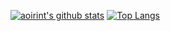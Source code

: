 [![aoirint's github stats](https://github-readme-stats.vercel.app/api?username=aoirint&count_private=true)](https://github.com/aoirint)
[![Top Langs](https://github-readme-stats.vercel.app/api/top-langs/?username=aoirint)](https://github.com/aoirint?layout=compact)

<!--
### Hi there 👋

**aoirint/aoirint** is a ✨ _special_ ✨ repository because its `README.md` (this file) appears on your GitHub profile.

Here are some ideas to get you started:

- 🔭 I’m currently working on ...
- 🌱 I’m currently learning ...
- 👯 I’m looking to collaborate on ...
- 🤔 I’m looking for help with ...
- 💬 Ask me about ...
- 📫 How to reach me: ...
- 😄 Pronouns: ...
- ⚡ Fun fact: ...
-->
